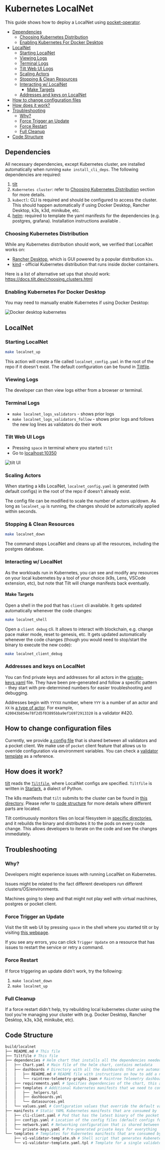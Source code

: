 # Kubernetes LocalNet <!-- omit in toc -->

This guide shows how to deploy a LocalNet using [pocket-operator](https://github.com/pokt-network/pocket-operator).

- [Dependencies](#dependencies)
  - [Choosing Kubernetes Distribution](#choosing-kubernetes-distribution)
  - [Enabling Kubernetes For Docker Desktop](#enabling-kubernetes-for-docker-desktop)
- [LocalNet](#localnet)
  - [Starting LocalNet](#starting-localnet)
  - [Viewing Logs](#viewing-logs)
  - [Terminal Logs](#terminal-logs)
  - [Tilt Web UI Logs](#tilt-web-ui-logs)
  - [Scaling Actors](#scaling-actors)
  - [Stopping \& Clean Resources](#stopping--clean-resources)
  - [Interacting w/ LocalNet](#interacting-w-localnet)
    - [Make Targets](#make-targets)
  - [Addresses and keys on LocalNet](#addresses-and-keys-on-localnet)
- [How to change configuration files](#how-to-change-configuration-files)
- [How does it work?](#how-does-it-work)
- [Troubleshooting](#troubleshooting)
  - [Why?](#why)
  - [Force Trigger an Update](#force-trigger-an-update)
  - [Force Restart](#force-restart)
  - [Full Cleanup](#full-cleanup)
- [Code Structure](#code-structure)

## Dependencies

All necessary dependencies, except Kubernetes cluster, are installed automatically when running `make install_cli_deps`. The following dependencies are required:

1. [tilt](https://docs.tilt.dev/install.html)
2. `Kubernetes cluster`: refer to [Choosing Kubernetes Distribution](#choosing-kubernetes-distribution) section for more details.
3. `kubectl`: CLI is required and should be configured to access the cluster. This should happen automatically if using Docker Desktop, Rancher Desktop, k3s, k3d, minikube, etc.
4. [helm](https://helm.sh/docs/intro/install): required to template the yaml manifests for the dependencies (e.g. postgres, grafana). Installation instructions available .

### Choosing Kubernetes Distribution

While any Kubernetes distribution should work, we verified that LocalNet works on:
- [Rancher Desktop](https://rancherdesktop.io/), which is GUI powered by a popular distribution `k3s`.
- [kind](https://kind.sigs.k8s.io/) - official Kubernetes distribution that runs inside docker containers.

Here is a list of alternative set ups that should work: https://docs.tilt.dev/choosing_clusters.html

### Enabling Kubernetes For Docker Desktop

You may need to manually enable Kubernetes if using Docker Desktop:

![Docker desktop kubernetes](https://user-images.githubusercontent.com/1892194/216165581-1372e2b8-c630-4211-8ced-5ec59b129330.png)


## LocalNet

### Starting LocalNet

```bash
make localnet_up
```

This action will create a file called `localnet_config.yaml` in the root of the repo if it doesn't exist. The default configuration can be found in [Tiltfile](Tiltfile#L11).

### Viewing Logs

The developer can then view logs either from a browser or terminal.

### Terminal Logs

- `make localnet_logs_validators` - shows prior logs
- `make localnet_logs_validators_follow` - shows prior logs and follows the new log lines as validators do their work

### Tilt Web UI Logs

- Pressing `space` in terminal where you started `tilt`
- Go to [localhost:10350](http://localhost:10350/)

![tilt UI](https://user-images.githubusercontent.com/1892194/216165833-b9e5a98c-87a8-4355-87c9-0420a8a598bf.png)

### Scaling Actors

When starting a k8s LocalNet, `localnet_config.yaml` is generated (with default configs) in the root of the repo if doesn't already exist.

The config file can be modified to scale the number of actors up/down. As long as `localnet_up` is running, the changes should be automatically applied within seconds.

### Stopping & Clean Resources

```bash
make localnet_down
```

The command stops LocalNet and cleans up all the resources, including the postgres database.

### Interacting w/ LocalNet

As the workloads run in Kubernetes, you can see and modify any resources on your local kubernetes by a tool of your choice (k9s, Lens, VSCode extension, etc), but note that Tilt will change manifests back eventually.

#### Make Targets

Open a shell in the pod that has `client` cli available. It gets updated automatically whenever the code changes:

```bash
make localnet_shell
```

Open a `client debug` cli. It allows to interact with blockchain, e.g. change pace maker mode, reset to genesis, etc. It gets updated automatically whenever the code changes (though you would need to stop/start the binary to execute the new code):

```bash
make localnet_client_debug
```

### Addresses and keys on LocalNet

You can find private keys and addresses for all actors in the [private-keys.yaml](./manifests/private-keys.yaml) file. They have been pre-generated and follow a specific pattern - they start with pre-determined numbers for easier troubleshooting and debugging.

Addresses begin with `YYYXX` number, where `YYY` is a number of an actor and `XX` is [a type of actor](../../shared/core/types/proto/actor.proto#L7). For example, `420043b854e78f2d5f03895bba9ef16972913320` is a validator #420.


## How to change configuration files

Currently, we provide [a config file](./manifests/configs.yaml) that is shared between all validators and a pocket client. We make use of `pocket` client feature that allows us to override configuration via environment variables. You can check a [validator template](./templates/v1-validator-template.yaml.tpl) as a reference.

## How does it work?

[tilt](https://tilt.dev/) reads the [`Tiltfile`](./Tiltfile), where LocalNet configs are specified. `Tiltfile` is written in [Starlark](https://github.com/bazelbuild/starlark), a dialect of Python.

The k8s manifests that `tilt` submits to the cluster can be found in [this directory](./). Please refer to [code structure](#code-structure) for more details where different parts are located.

Tilt continuously monitors files on local filesystem in [specific directories](Tiltfile#L27), and it rebuilds the binary and distributes it to the pods on every code change. This allows developers to iterate on the code and see the changes immediately.

## Troubleshooting

### Why?

Developers might experience issues with running LocalNet on Kubernetes.

Issues might be related to the fact different developers run different clusters/OS/environments.

Machines going to sleep and that might not play well with virtual machines, postgres or pocket client.

### Force Trigger an Update

Visit the tilt web UI by pressing `space` in the shell where you started tilt or by visiting [this webpage](http://localhost:10350/).

If you see any errors, you can click `Trigger Update` on a resource that has issues to restart the service or retry a command.

### Force Restart

If force triggering an update didn't work, try the following:

1. `make localnet_down`
2. `make localnet_up`

### Full Cleanup

If a force restart didn't help, try rebuilding local kubernetes cluster using the tool you're managing your cluster with (e.g. Docker Desktop, Rancher Desktop, k3s, k3d, minikube, etc).

## Code Structure

```bash
build/localnet
├── README.md # This file
├── Tiltfile # This file
├── dependencies # Helm chart that installs all the dependencies needed to run and observe LocalNet
│   ├── Chart.yaml # Main file of the helm chart, contains metadata
│   ├── dashboards # Directory with all the dashboards that are automatically imported to Grafana
│   │   ├── README.md # README file with instructions on how to add a new dashboard
│   │   └── raintree-telemetry-graphs.json # Raintree Telemetry dashboard
│   ├── requirements.yaml # Specifies dependencies of the chart, this allows us to install all the dependencies with a single command
│   ├── templates # Additional Kubernetes manifests that we need to connect different dependencies together
│   │   ├── _helpers.tpl
│   │   ├── dashboards.yml
│   │   └── datasources.yml
│   └── values.yaml # Configuration values that override the default values of the dependencies, this allows us to connect dependencies together and make them available to our LocalNet services
├── manifests # Static YAML Kubernetes manifests that are consumed by `tilt`
│   ├── cli-client.yaml # Pod that has the latest binary of the pocket client. Makefile targets run CLI in this pod.
│   ├── configs.yaml # Location of the config files (default configs for all validators and a genesis file) that are shared between all actors
│   ├── network.yaml # Networking configuration that is shared between different actors, currently a Service that points to all validators
│   └── private-keys.yaml # Pre-generated private keys for everything
└── templates # Templates for Kubernetes manifests that are consumed by `tilt`
    ├── v1-validator-template.sh # Shell script that generates Kubenetes manifests for validators, consumed by `tilt`
    └── v1-validator-template.yaml.tpl # Template for a single validator, consumed by `v1-validator-template.sh`
```
